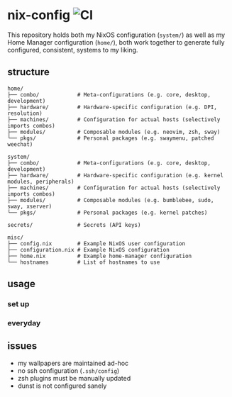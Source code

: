 # nix-config ![CI](https://github.com/lovesegfault/nix-config/workflows/CI/badge.svg)

This repository holds both my NixOS configuration (`system/`) as well as my Home
Manager configuration (`home/`), both work together to generate fully
configured, consistent, systems to my liking.

## structure
```
home/
├── combo/            # Meta-configurations (e.g. core, desktop, development)
├── hardware/         # Hardware-specific configuration (e.g. DPI, resolution)
├── machines/         # Configuration for actual hosts (selectively imports combos)
├── modules/          # Composable modules (e.g. neovim, zsh, sway)
└── pkgs/             # Personal packages (e.g. swaymenu, patched weechat)

system/
├── combo/            # Meta-configurations (e.g. core, desktop, development)
├── hardware/         # Hardware-specific configuration (e.g. kernel modules, peripherals)
├── machines/         # Configuration for actual hosts (selectively imports combos)
├── modules/          # Composable modules (e.g. bumblebee, sudo, sway, xserver)
└── pkgs/             # Personal packages (e.g. kernel patches)

secrets/              # Secrets (API keys)

misc/
├── config.nix        # Example NixOS user configuration
├── configuration.nix # Example NixOS configuration
├── home.nix          # Example home-manager configuration
└── hostnames         # List of hostnames to use
```

## usage
### set up
### everyday


## issues
* my wallpapers are maintained ad-hoc
* no ssh configuration (`.ssh/config`)
* zsh plugins must be manually updated
* dunst is not configured sanely

